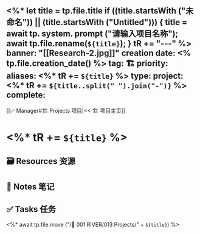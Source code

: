 <%*
  let title = tp.file.title
  if ((title.startsWith ("未命名")) || (title.startsWith ("Untitled"))) {
    title = await tp. system. prompt ("请输入项目名称");
    await tp.file.rename(`${title}`);
  } 
  tR += "---"
%>
banner: "[[Research-2.jpg]]"
creation date: <% tp.file.creation_date() %>
tag: 🏗️
priority: 
aliases: <%* tR += `${title}` %>
type: 
project: <%* tR += `${title..split(" ").join("-")}` %>
complete:
---
[[✅ Manager#🏗️ Projects 项目|<< 🏗️ 项目主页]]
# <%* tR += `${title}` %>

## 🗃️ Resources 资源


## 📒 Notes 笔记


## ✅  Tasks 任务


<%* await tp.file.move ("/🌊 001 RIVER/013 Projects/" + `${title}`) %>

